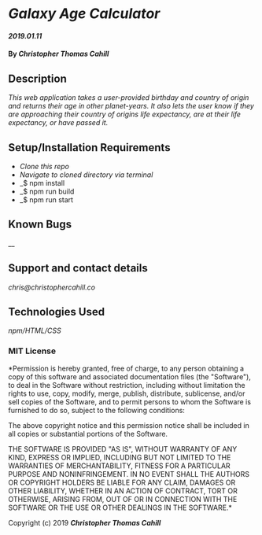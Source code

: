 # _Galaxy Age Calculator_

#### _2019.01.11_

#### By _**Christopher Thomas Cahill**_

## Description

_This web application takes a user-provided birthday and country of origin and returns their age in other planet-years. It also lets the user know if they are approaching their country of origins life expectancy, are at their life expectancy, or have passed it._

## Setup/Installation Requirements

* _Clone this repo_
* _Navigate to cloned directory via terminal_
* _$ npm install
* _$ npm run build
* _$ npm run start


## Known Bugs

__

## Support and contact details

_chris@christophercahill.co_

## Technologies Used

_npm/HTML/CSS_

### MIT License

*Permission is hereby granted, free of charge, to any person obtaining a copy of this software and associated documentation files (the "Software"), to deal in the Software without restriction, including without limitation the rights to use, copy, modify, merge, publish, distribute, sublicense, and/or sell copies of the Software, and to permit persons to whom the Software is furnished to do so, subject to the following conditions:

The above copyright notice and this permission notice shall be included in all copies or substantial portions of the Software.

THE SOFTWARE IS PROVIDED "AS IS", WITHOUT WARRANTY OF ANY KIND, EXPRESS OR IMPLIED, INCLUDING BUT NOT LIMITED TO THE WARRANTIES OF MERCHANTABILITY, FITNESS FOR A PARTICULAR PURPOSE AND NONINFRINGEMENT. IN NO EVENT SHALL THE AUTHORS OR COPYRIGHT HOLDERS BE LIABLE FOR ANY CLAIM, DAMAGES OR OTHER LIABILITY, WHETHER IN AN ACTION OF CONTRACT, TORT OR OTHERWISE, ARISING FROM, OUT OF OR IN CONNECTION WITH THE SOFTWARE OR THE USE OR OTHER DEALINGS IN THE SOFTWARE.*

Copyright (c) 2019 **_Christopher Thomas Cahill_**

